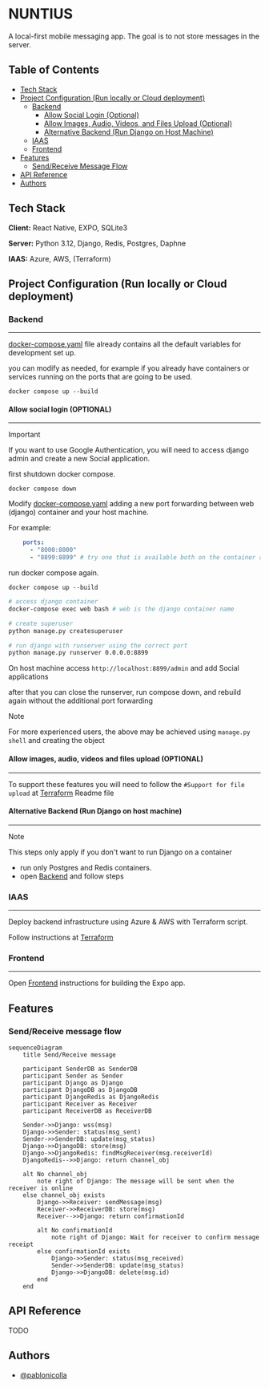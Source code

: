 # NUNTIUS

A local-first mobile messaging app. The goal is to not store messages in the server.

## Table of Contents
- [Tech Stack](#tech-stack)
- [Project Configuration (Run locally or Cloud deployment)](#project-configuration-run-locally-or-cloud-deployment)
  - [Backend](#backend)
    - [Allow Social Login (Optional)](#allow-social-login-optional)
    - [Allow Images, Audio, Videos, and Files Upload (Optional)](#allow-images-audio-videos-and-files-upload-optional)
    - [Alternative Backend (Run Django on Host Machine)](#alternative-backend-run-django-on-host-machine)
  - [IAAS](#iaas)
  - [Frontend](#frontend)
- [Features](#features)
  - [Send/Receive Message Flow](#sendreceive-message-flow)
- [API Reference](#api-reference)
- [Authors](#authors)

## Tech Stack

**Client:** React Native, EXPO, SQLite3

**Server:** Python 3.12, Django, Redis, Postgres, Daphne

**IAAS:** Azure, AWS, (Terraform)

## Project Configuration (Run locally or Cloud deployment)

### Backend 

---

[docker-compose.yaml](docker-compose.yaml) file already contains all the default variables for development set up.

you can modify as needed, for example if you already have containers or services running on the ports that are going to be used.

```
docker compose up --build
```

#### Allow social login (OPTIONAL)

---

> [!IMPORTANT]
> If you want to use Google Authentication, you will need to access django admin and create a new Social application.

first shutdown docker compose.

```
docker compose down
```

Modify [docker-compose.yaml](docker-compose.yaml) adding a new port forwarding between web (django) container and your host machine.

For example:

```yaml
    ports:
      - "8000:8000"
      - "8899:8899" # try one that is available both on the container and on host: <host>:<container>
```

run docker compose again.

```
docker compose up --build
```

```sh
# access django container
docker-compose exec web bash # web is the django container name

# create superuser
python manage.py createsuperuser

# run django with runserver using the correct port
python manage.py runserver 0.0.0.0:8899
```

On host machine access `http://localhost:8899/admin` and add Social applications

after that you can close the runserver, run compose down, and rebuild again without the additional port forwarding

> [!NOTE]
> For more experienced users, the above may be achieved using `manage.py shell` and creating the object

#### Allow images, audio, videos and files upload (OPTIONAL)

---

To support these features you will need to follow the `#Support for file upload` at [Terraform](terraform/README.md) Readme file

#### Alternative Backend (Run Django on host machine)

---

> [!NOTE]
> This steps only apply if you don't want to run Django on a container

- run only Postgres and Redis containers.
- open [Backend](backend/README.md) and follow steps

### IAAS

---

Deploy backend infrastructure using Azure & AWS with Terraform script.

Follow instructions at [Terraform](terraform/README.md)

### Frontend

---

Open [Frontend](frontend/nuntius/README.md) instructions for building the Expo app.

## Features

### Send/Receive message flow

```mermaid
sequenceDiagram
    title Send/Receive message

    participant SenderDB as SenderDB
    participant Sender as Sender
    participant Django as Django
    participant DjangoDB as DjangoDB
    participant DjangoRedis as DjangoRedis
    participant Receiver as Receiver
    participant ReceiverDB as ReceiverDB

    Sender->>Django: wss(msg)
    Django->>Sender: status(msg_sent)
    Sender->>SenderDB: update(msg_status)
    Django->>DjangoDB: store(msg)
    Django->>DjangoRedis: findMsgReceiver(msg.receiverId)
    DjangoRedis-->>Django: return channel_obj
    
    alt No channel_obj
        note right of Django: The message will be sent when the receiver is online
    else channel_obj exists
        Django->>Receiver: sendMessage(msg)
        Receiver->>ReceiverDB: store(msg)
        Receiver-->>Django: return confirmationId
        
        alt No confirmationId
            note right of Django: Wait for receiver to confirm message receipt
        else confirmationId exists
            Django->>Sender: status(msg_received)
            Sender->>SenderDB: update(msg_status)
            Django->>DjangoDB: delete(msg.id)
        end
    end
```

## API Reference

TODO

## Authors

- [@pablonicolla](https://github.com/PabloNicolla)
